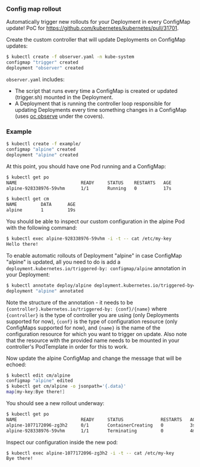 ### Config map rollout

Automatically trigger new rollouts for your Deployment in every ConfigMap update!
PoC for https://github.com/kubernetes/kubernetes/pull/31701.

Create the custom controller that will update Deployments on ConfigMap updates:
```sh
$ kubectl create -f observer.yaml -n kube-system
configmap "trigger" created
deployment "observer" created
```

`observer.yaml` includes:
* The script that runs every time a ConfigMap is created or updated (trigger.sh) mounted in the Deployment.
* A Deployment that is running the controller loop responsible for updating Deployments every time something
changes in a ConfigMap (uses [oc observe](https://github.com/openshift/origin/blob/master/images/observe/Dockerfile) under the covers).


### Example

```sh
$ kubectl create -f example/
configmap "alpine" created
deployment "alpine" created
```

At this point, you should have one Pod running and a ConfigMap:
```sh
$ kubectl get po
NAME                        READY     STATUS    RESTARTS   AGE
alpine-928338976-59vhm      1/1       Running   0          17s
```
```sh
$ kubectl get cm
NAME         DATA      AGE
alpine       1         19s
```

You should be able to inspect our custom configuration in the alpine Pod with the following command:
```sh
$ kubectl exec alpine-928338976-59vhm -i -t -- cat /etc/my-key
Hello there!
```

To enable automatic rollouts of Deployment "alpine" in case ConfigMap "alpine" is updated, all you need
to do is add a `deployment.kubernetes.io/triggered-by: configmap/alpine` annotation in your Deployment:
```sh
$ kubectl annotate deploy/alpine deployment.kubernetes.io/triggered-by=configmap/alpine
deployment "alpine" annotated
```

Note the structure of the annotation - it needs to be `{controller}.kubernetes.io/triggered-by: {conf}/{name}`
where `{controller}` is the type of controller you are using (only Deployments supported for now), `{conf}` is
the type of configuration resource (only ConfigMaps supported for now), and `{name}` is the name of the
configuration resource for which you want to trigger on update. Also note that the resource with the provided
name needs to be mounted in your controller's PodTemplate in order for this to work.

Now update the alpine ConfigMap and change the message that will be echoed:
```sh
$ kubectl edit cm/alpine
configmap "alpine" edited
$ kubectl get cm/alpine -o jsonpath='{.data}'
map[my-key:Bye there!]
```

You should see a new rollout underway:
```sh
$ kubectl get po
NAME                        READY     STATUS              RESTARTS   AGE
alpine-1077172096-zg3h2     0/1       ContainerCreating   0          3s
alpine-928338976-59vhm      1/1       Terminating         0          4m
```

Inspect our configuration inside the new pod:
```sh
$ kubectl exec alpine-1077172096-zg3h2 -i -t -- cat /etc/my-key
Bye there!
```